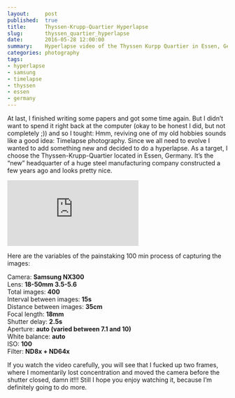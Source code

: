 ```yaml
---
layout:     post
published:  true
title:      Thyssen-Krupp-Quartier Hyperlapse
slug:       thyssen_quartier_hyperlapse
date:       2016-05-28 12:00:00
summary:    Hyperlapse video of the Thyssen Kurpp Quartier in Essen, Germany.
categories: photography
tags:
- hyperlapse
- samsung
- timelapse
- thyssen
- essen
- germany
---
```


At last, I finished writing some papers and got some time again. But I didn’t want to spend it right back at the computer (okay to be honest I did, but not completely ;)) and so I tought: Hmm, reviving one of my old hobbies sounds like a good idea: Timelapse photography. Since we all need to evolve I wanted to add something new and decided to do a hyperlapse. As a target, I choose the Thyssen-Krupp-Quartier located in Essen, Germany. It’s the “new” headquarter of a huge steel manufacturing company constructed a few years ago and looks pretty nice.

<iframe class="youtube-embed" src="https://www.youtube.com/embed/3Wj-E-zSPEs" frameborder="0" allowfullscreen></iframe>

Here are the variables of the painstaking 100 min process of capturing the images:

Camera: **Samsung NX300**  
Lens: **18-50mm 3.5-5.6**  
Total images: **400**  
Interval between images: **15s**  
Distance between images: **35cm**  
Focal length: **18mm**  
Shutter delay: **2.5s**  
Aperture: **auto (varied between 7.1 and 10)**  
White balance: **auto**  
ISO: **100**  
Filter: **ND8x + ND64x**

If you watch the video carefully, you will see that I fucked up two frames, where I momentarily lost concentration and moved the camera before the shutter closed, damn it!!!
Still I hope you enjoy watching it, because I’m definitely going to do more.

